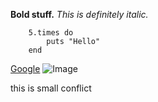 **Bold stuff.**
*This is definitely italic.*

```
	5.times do
		puts "Hello"
	end
```

[Google](http://www.google.com)
![Image](http://xaharts.org/funny/i/gitopuss/github-octocat_yes-we-code.jpg)


this is small conflict